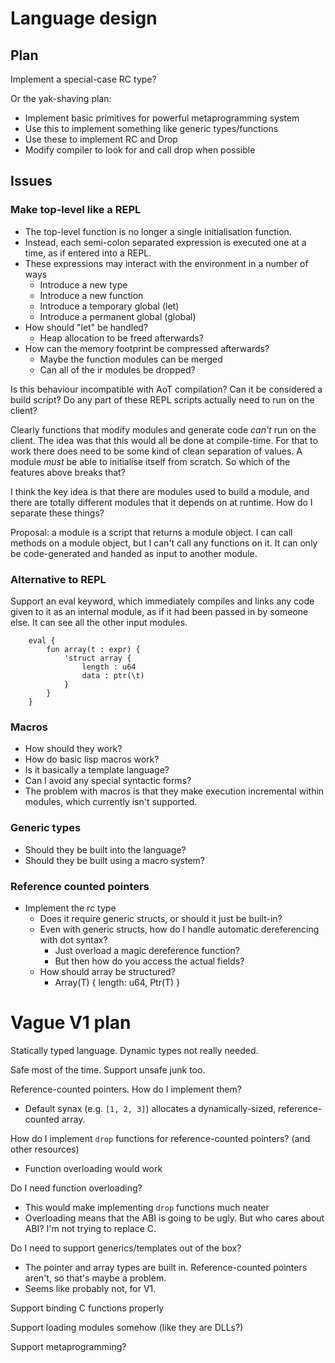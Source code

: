 
# Language design

## Plan

Implement a special-case RC type?

Or the yak-shaving plan:
 * Implement basic primitives for powerful metaprogramming system
 * Use this to implement something like generic types/functions
 * Use these to implement RC and Drop
 * Modify compiler to look for and call drop when possible

## Issues

### Make top-level like a REPL

 * The top-level function is no longer a single initialisation function.
 * Instead, each semi-colon separated expression is executed one at a time, as if entered into a REPL.
 * These expressions may interact with the environment in a number of ways
   * Introduce a new type
   * Introduce a new function
   * Introduce a temporary global (let)
   * Introduce a permanent global (global)
 * How should "let" be handled?
   * Heap allocation to be freed afterwards?
 * How can the memory footprint be compressed afterwards?
   * Maybe the function modules can be merged
   * Can all of the ir modules be dropped?
 
 Is this behaviour incompatible with AoT compilation? Can it be considered a build script? Do any part of these REPL scripts actually need to run on the client?

 Clearly functions that modify modules and generate code _can't_ run on the client. The idea was that this would all be done at compile-time. For that to work there does need to be some kind of clean separation of values. A module _must_ be able to initialise itself from scratch. So which of the features above breaks that?

 I think the key idea is that there are modules used to build a module, and there are totally different modules that it depends on at runtime. How do I separate these things?

 Proposal: a module is a script that returns a module object. I can call methods on a module object, but I can't call any functions on it. It can only be code-generated and handed as input to another module.

### Alternative to REPL

Support an eval keyword, which immediately compiles and links any code given to it as an internal module, as if it had been passed in by someone else. It can see all the other input modules.

```
    eval {
        fun array(t : expr) {
            'struct array {
                length : u64
                data : ptr(\t)
            }
        }
    }
```

### Macros

 * How should they work?
 * How do basic lisp macros work?
 * Is it basically a template language?
 * Can I avoid any special syntactic forms?
 * The problem with macros is that they make execution incremental within modules, which currently isn't supported.

### Generic types

 * Should they be built into the language?
 * Should they be built using a macro system?

### Reference counted pointers

 * Implement the rc type
   * Does it require generic structs, or should it just be built-in?
   * Even with generic structs, how do I handle automatic dereferencing with dot syntax?
     * Just overload a magic dereference function?
     * But then how do you access the actual fields?
   * How should array be structured?
     * Array(T) { length: u64, Ptr(T) }

# Vague V1 plan

Statically typed language. Dynamic types not really needed.

Safe most of the time. Support unsafe junk too.

Reference-counted pointers. How do I implement them?
 * Default synax (e.g. `[1, 2, 3]`) allocates a dynamically-sized, reference-counted array.

How do I implement `drop` functions for reference-counted pointers? (and other resources)
 * Function overloading would work

Do I need function overloading?
 * This would make implementing `drop` functions much neater
 * Overloading means that the ABI is going to be ugly. But who cares about ABI? I'm not trying to replace C.

Do I need to support generics/templates out of the box?
 * The pointer and array types are built in. Reference-counted pointers aren't, so that's maybe a problem.
 * Seems like probably not, for V1.

Support binding C functions properly

Support loading modules somehow (like they are DLLs?)

Support metaprogramming?
